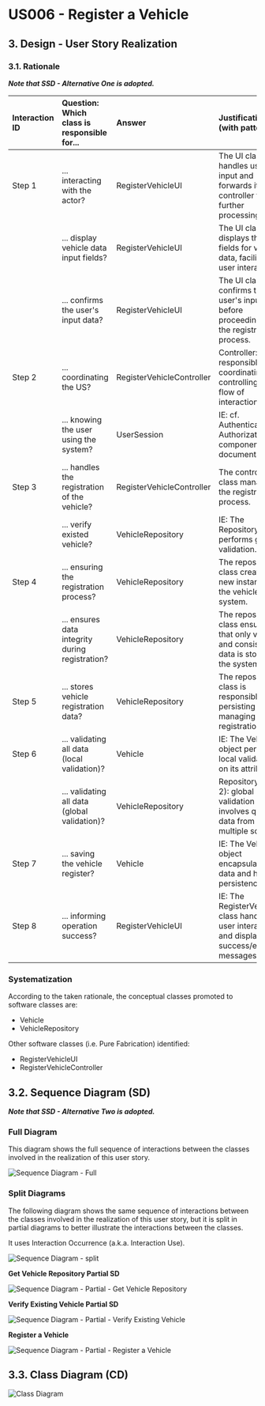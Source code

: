 # US006 - Register a Vehicle 

## 3. Design - User Story Realization 

### 3.1. Rationale

_**Note that SSD - Alternative One is adopted.**_

| Interaction ID | Question: Which class is responsible for...      | Answer                    | Justification (with patterns)                                                                 |
|:---------------|:-------------------------------------------------|:--------------------------|:----------------------------------------------------------------------------------------------|
| Step 1  		     | 	... interacting with the actor?                 | RegisterVehicleUI         | The UI class handles user input and forwards it to the controller for further processing.     |
|                | ... display vehicle data input fields?           | RegisterVehicleUI         | The UI class displays the input fields for vehicle data, facilitating user interaction.       |
|                | ... confirms the user's input data?              | RegisterVehicleUI         | The UI class confirms the user's input data before proceeding with the registration process.  |
| Step 2			  		  | 	... coordinating the US?                        | RegisterVehicleController | Controller: responsible for coordinating and controlling the flow of interaction.             |
| 			  		        | ... knowing the user using the system?           | UserSession               | IE: cf. Authentication & Authorization component documentation.                               |
| Step 3  		     | 	... handles the registration of the vehicle?    | RegisterVehicleController | The controller class manages the registration process.                                        |
| 		             | 	... verify existed vehicle?						               | VehicleRepository         | IE: The Repository object performs global validation.                                         |
| Step 4  		     | 	... ensuring the registration process?          | VehicleRepository         | The repository class creates a new instance of the vehicle in the system.                     |
| 		             | 	... ensures data integrity during registration? | VehicleRepository         | The repository class ensures that only valid and consistent data is stored in the system.     |
| Step 5		       | ... stores vehicle registration data?            | VehicleRepository         | The repository class is responsible for persisting and managing vehicle registration data.    |
| Step 6  		     | 	... validating all data (local validation)?     | Vehicle                   | IE: The Vehicle object performs local validation on its attributes.                           | 
| 			  		        | 	... validating all data (global validation)?    | VehicleRepository         | Repository (Rule 2): global validation often involves querying data from multiple sources.    | 
| Step 7			  		  | 	... saving the vehicle register?                | Vehicle                   | IE: The Vehicle object encapsulates its data and handles persistence.                         | 
| Step 8  		     | 	... informing operation success?                | RegisterVehicleUI         | IE: The RegisterVehicleUI class handles user interaction and displays success/error messages. | 


### Systematization ##

According to the taken rationale, the conceptual classes promoted to software classes are: 

* Vehicle
* VehicleRepository


Other software classes (i.e. Pure Fabrication) identified: 

* RegisterVehicleUI  
* RegisterVehicleController


## 3.2. Sequence Diagram (SD)

_**Note that SSD - Alternative Two is adopted.**_

### Full Diagram

This diagram shows the full sequence of interactions between the classes involved in the realization of this user story.

![Sequence Diagram - Full](svg/us006-sequence-diagram-full.svg)

### Split Diagrams

The following diagram shows the same sequence of interactions between the classes involved in the realization of this user story, but it is split in partial diagrams to better illustrate the interactions between the classes.

It uses Interaction Occurrence (a.k.a. Interaction Use).

![Sequence Diagram - split](svg/us006-sequence-diagram-split.svg)

**Get Vehicle Repository Partial SD**

![Sequence Diagram - Partial - Get Vehicle Repository](svg/us006-sequence-diagram-partial-get-vehicle-repository.svg)

**Verify Existing Vehicle Partial SD**

![Sequence Diagram - Partial - Verify Existing Vehicle](svg/us006-sequence-diagram-partial-verify-existing-vehicle.svg)

**Register a Vehicle**

![Sequence Diagram - Partial - Register a Vehicle](svg/us006-sequence-diagram-partial-register-vehicle.svg)

## 3.3. Class Diagram (CD)

![Class Diagram](svg/us006-class-diagram.svg)